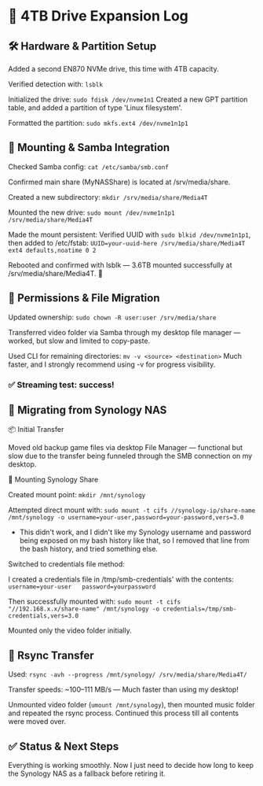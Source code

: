 # 🧱 4TB Drive Expansion Log
## 🛠️ Hardware & Partition Setup
Added a second EN870 NVMe drive, this time with 4TB capacity.

Verified detection with: `lsblk`

Initialized the drive: `sudo fdisk /dev/nvme1n1` Created a new GPT partition table, and added a partition of type 'Linux filesystem'.

Formatted the partition: `sudo mkfs.ext4 /dev/nvme1n1p1`

## 📁 Mounting & Samba Integration
Checked Samba config: `cat /etc/samba/smb.conf`

Confirmed main share (MyNASShare) is located at /srv/media/share.

Created a new subdirectory: `mkdir /srv/media/share/Media4T`

Mounted the new drive: `sudo mount /dev/nvme1n1p1 /srv/media/share/Media4T`

Made the mount persistent: Verified UUID with `sudo blkid /dev/nvme1n1p1`, then added to /etc/fstab: `UUID=your-uuid-here /srv/media/share/Media4T ext4 defaults,noatime 0 2`

Rebooted and confirmed with lsblk — 3.6TB mounted successfully at /srv/media/share/Media4T. 🎉

## 👤 Permissions & File Migration
Updated ownership: `sudo chown -R user:user /srv/media/share`

Transferred video folder via Samba through my desktop file manager — worked, but slow and limited to copy-paste.

Used CLI for remaining directories: `mv -v <source> <destination>`
Much faster, and I strongly recommend using -v for progress visibility.

### ✅ Streaming test: success!

## 🔄 Migrating from Synology NAS
📦 Initial Transfer

Moved old backup game files via desktop File Manager — functional but slow due to the transfer being funneled through the SMB connection on my desktop.

🔗 Mounting Synology Share

Created mount point: `mkdir /mnt/synology`

Attempted direct mount with: `sudo mount -t cifs //synology-ip/share-name /mnt/synology -o username=your-user,password=your-password,vers=3.0`
* This didn't work, and I didn't like my Synology username and password being exposed on my bash history like that, so I removed that line from the bash history, and tried something else.

Switched to credentials file method:

I created a credentials file in /tmp/smb-credentials' with the contents:
`username=your-user  
password=yourpassword`

Then successfully mounted with: `sudo mount -t cifs "//192.168.x.x/share-name" /mnt/synology -o credentials=/tmp/smb-credentials,vers=3.0`

Mounted only the video folder initially.

## 🚀 Rsync Transfer
Used: `rsync -avh --progress /mnt/synology/ /srv/media/share/Media4T/`

Transfer speeds: ~100–111 MB/s — Much faster than using my desktop!

Unmounted video folder (`umount /mnt/synology`), then mounted music folder and repeated the rsync process. Continued this process till all contents were moved over.

## ✅ Status & Next Steps
Everything is working smoothly. Now I just need to decide how long to keep the Synology NAS as a fallback before retiring it.
